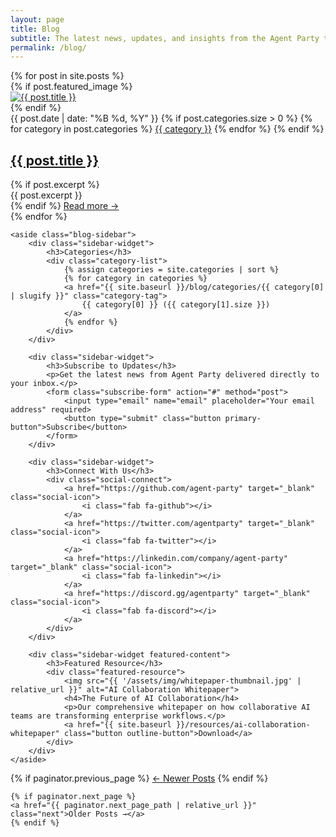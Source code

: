```yaml
---
layout: page
title: Blog
subtitle: The latest news, updates, and insights from the Agent Party team
permalink: /blog/
---
```


<div class="blog-content">
    <div class="blog-posts">
        {% for post in site.posts %}
        <div class="blog-post-card">
            {% if post.featured_image %}
            <div class="post-card-image">
                <a href="{{ post.url | relative_url }}">
                    <img src="{{ post.featured_image | relative_url }}" alt="{{ post.title }}">
                </a>
            </div>
            {% endif %}
            <div class="post-card-content">
                <div class="post-meta">
                    <span class="post-date">{{ post.date | date: "%B %d, %Y" }}</span>
                    {% if post.categories.size > 0 %}
                    <span class="post-categories">
                        {% for category in post.categories %}
                        <a href="{{ site.baseurl }}/blog/categories/{{ category | slugify }}" class="post-category">{{ category }}</a>
                        {% endfor %}
                    </span>
                    {% endif %}
                </div>
                <h2 class="post-title">
                    <a href="{{ post.url | relative_url }}">{{ post.title }}</a>
                </h2>
                {% if post.excerpt %}
                <div class="post-excerpt">
                    {{ post.excerpt }}
                </div>
                {% endif %}
                <a href="{{ post.url | relative_url }}" class="read-more">Read more →</a>
            </div>
        </div>
        {% endfor %}
    </div>
    
    <aside class="blog-sidebar">
        <div class="sidebar-widget">
            <h3>Categories</h3>
            <div class="category-list">
                {% assign categories = site.categories | sort %}
                {% for category in categories %}
                <a href="{{ site.baseurl }}/blog/categories/{{ category[0] | slugify }}" class="category-tag">
                    {{ category[0] }} ({{ category[1].size }})
                </a>
                {% endfor %}
            </div>
        </div>
        
        <div class="sidebar-widget">
            <h3>Subscribe to Updates</h3>
            <p>Get the latest news from Agent Party delivered directly to your inbox.</p>
            <form class="subscribe-form" action="#" method="post">
                <input type="email" name="email" placeholder="Your email address" required>
                <button type="submit" class="button primary-button">Subscribe</button>
            </form>
        </div>
        
        <div class="sidebar-widget">
            <h3>Connect With Us</h3>
            <div class="social-connect">
                <a href="https://github.com/agent-party" target="_blank" class="social-icon">
                    <i class="fab fa-github"></i>
                </a>
                <a href="https://twitter.com/agentparty" target="_blank" class="social-icon">
                    <i class="fab fa-twitter"></i>
                </a>
                <a href="https://linkedin.com/company/agent-party" target="_blank" class="social-icon">
                    <i class="fab fa-linkedin"></i>
                </a>
                <a href="https://discord.gg/agentparty" target="_blank" class="social-icon">
                    <i class="fab fa-discord"></i>
                </a>
            </div>
        </div>
        
        <div class="sidebar-widget featured-content">
            <h3>Featured Resource</h3>
            <div class="featured-resource">
                <img src="{{ '/assets/img/whitepaper-thumbnail.jpg' | relative_url }}" alt="AI Collaboration Whitepaper">
                <h4>The Future of AI Collaboration</h4>
                <p>Our comprehensive whitepaper on how collaborative AI teams are transforming enterprise workflows.</p>
                <a href="{{ site.baseurl }}/resources/ai-collaboration-whitepaper" class="button outline-button">Download</a>
            </div>
        </div>
    </aside>
</div>

<div class="pagination">
    {% if paginator.previous_page %}
    <a href="{{ paginator.previous_page_path | relative_url }}" class="previous">← Newer Posts</a>
    {% endif %}
    
    {% if paginator.next_page %}
    <a href="{{ paginator.next_page_path | relative_url }}" class="next">Older Posts →</a>
    {% endif %}
</div> 